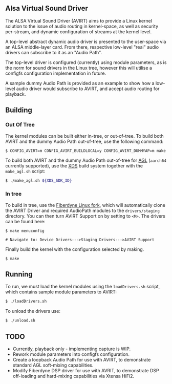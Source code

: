 Alsa Virtual Sound Driver
--------------------------

The ALSA Virtual Sound Driver (AVIRT) aims to provide a Linux kernel solution to the issue of audio routing in kernel-space, as well as security per-stream, and dynamic configuration of streams at the kernel level.

A top-level abstract dynamic audio driver is presented to the user-space via an ALSA middle-layer card. From there, respective low-level "real" audio drivers can subscribe to it as an "Audio Path".

The top-level driver is configured (currently) using module parameters, as is the norm for sound drivers in the Linux tree, however this will utilise a configfs configuration implementation in future.

A sample dummy Audio Path is provided as an example to show how a low-level audio driver would subscribe to AVIRT, and accept audio routing for playback.

## Building
### Out Of Tree
The kernel modules can be built either in-tree, or out-of-tree.
To build both AVIRT and the dummy Audio Path out-of-tree, use the following command:

```sh
$ CONFIG_AVIRT=m CONFIG_AVIRT_BUILDLOCAL=y CONFIG_AVIRT_DUMMYAP=m make -C /lib/modules/$(uname -r)/build/ M=$(pwd)
```

To build both AVIRT and the dummy Audio Path out-of-tree for [AGL](http://docs.automotivelinux.org/) (`aarch64` currently supported), use the [XDS](http://docs.automotivelinux.org/docs/devguides/en/dev/reference/xds/part-1/0_Abstract.html) build system together with the `make_agl.sh` script:

```sh
$ ./make_agl.sh ${XDS_SDK_ID}
```
### In tree
To build in tree, use the [Fiberdyne Linux fork](https://github.com/fiberdyne/linux), which will automatically clone the AVIRT Driver and required AudioPath modules to the `drivers/staging` directory. You can then turn AVIRT Support on by setting to `<M>`. The drivers can be found here:
```
$ make menuconfig

# Navigate to: Device Drivers--->Staging Drivers--->AVIRT Support
```
Finally build the kernel with the configuration selected by making.
```
$ make
```

## Running
To run, we must load the kernel modules using the `loadDrivers.sh` script, which contains sample module parameters to AVIRT:
```sh
$ ./loadDrivers.sh
```
To unload the drivers use:
```sh
$ ./unload.sh
```

## TODO
 - Currently, playback only - implementing capture is WIP.
 - Rework module parameters into configfs configuration.
 - Create a loopback Audio Path for use with AVIRT, to demonstrate standard AGL soft-mixing capabilities.
 - Modify Fiberdyne DSP driver for use with AVRIT, to demonstrate DSP off-loading and hard-mixing capabilities via Xtensa HiFi2.

